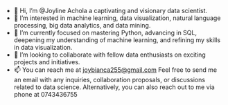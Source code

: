 - 👋 Hi, I’m @Joyline Achola a captivating and visionary data scientist.
- 👀 I’m interested in machine learning, data visualization, natural language processing, big data analytics, and data mining.
- 🌱 I’m currently focused on mastering Python, advancing in SQL, deepening my understanding of machine learning, and refining my skills in data visualization.
- 💞️ I’m looking to collaborate with fellow data enthusiasts on exciting projects and initiatives.
- 📫  You can reach me at joybianca255@gmail.com Feel free to send me an email with any inquiries, collaboration proposals, or discussions related to data science. Alternatively, you can also reach out to me via phone at 0743436755
<!---
Joylineachola/Joylineachola is a ✨ special ✨ repository because its `README.md` (this file) appears on your GitHub profile.
You can click the Preview link to take a look at your changes.
--->
